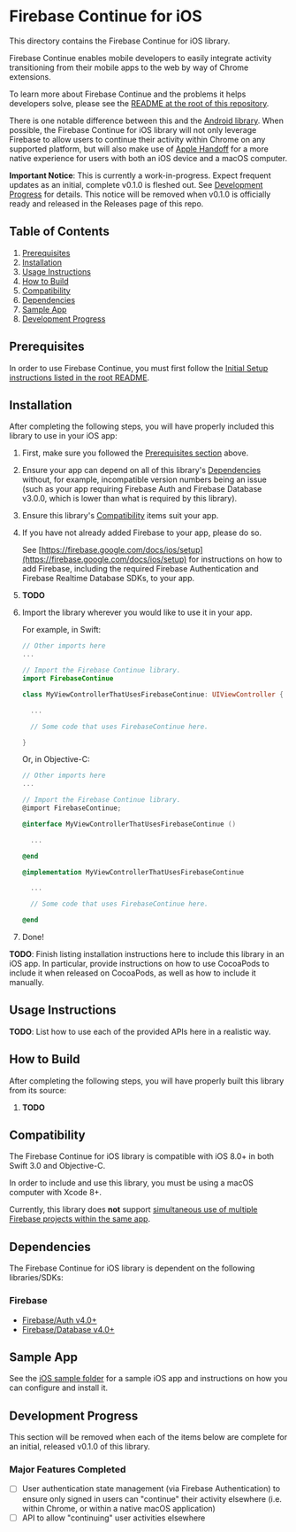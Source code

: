 # Firebase Continue for iOS

This directory contains the Firebase Continue for iOS library.

Firebase Continue enables mobile developers to easily integrate activity transitioning
from their mobile apps to the web by way of Chrome extensions.

To learn more about Firebase Continue and the problems it helps developers solve,
please see the [README at the root of this repository](../README.md).

There is one notable difference between this and the [Android library](../android).
When possible, the Firebase Continue for iOS library will not only
leverage Firebase to allow users to continue their activity within Chrome on any
supported platform, but will also make use of
[Apple Handoff](https://developer.apple.com/handoff/)
for a more native experience for users with both an iOS device and a macOS computer.

**Important Notice**: This is currently a work-in-progress.
Expect frequent updates as an initial, complete v0.1.0 is fleshed out.
See [Development Progress](#development-progress) for details.
This notice will be removed when v0.1.0 is officially ready and released
in the Releases page of this repo.

## Table of Contents

1. [Prerequisites](#prerequisites)
2. [Installation](#installation)
3. [Usage Instructions](#usage-instructions)
4. [How to Build](#how-to-build)
5. [Compatibility](#compatibility)
6. [Dependencies](#dependencies)
7. [Sample App](#sample-app)
8. [Development Progress](#development-progress)

## Prerequisites

In order to use Firebase Continue, you must first follow the
[Initial Setup instructions listed in the root README](../#initial-setup).

## Installation

After completing the following steps, you will have properly included this library
to use in your iOS app:

1.  First, make sure you followed the [Prerequisites section](#prerequisites) above.

2.  Ensure your app can depend on all of this library's
    [Dependencies](#dependencies)
    without, for example, incompatible version numbers being an issue
    (such as your app requiring Firebase Auth and Firebase Database v3.0.0,
    which is lower than what is required by this library).

3.  Ensure this library's [Compatibility](#compatibility) items suit your app.

4.  If you have not already added Firebase to your app, please do so.

    See
    [https://firebase.google.com/docs/ios/setup](https://firebase.google.com/docs/ios/setup)
    for instructions on how to add Firebase, including the required
    Firebase Authentication and Firebase Realtime Database SDKs, to your app.

5.  **TODO**

6.  Import the library wherever you would like to use it in your app.

    For example, in Swift:

    ```swift
    // Other imports here
    ...

    // Import the Firebase Continue library.
    import FirebaseContinue

    class MyViewControllerThatUsesFirebaseContinue: UIViewController {

      ...

      // Some code that uses FirebaseContinue here.

    }
    ```

    Or, in Objective-C:

    ```objective-c
    // Other imports here
    ...

    // Import the Firebase Continue library.
    @import FirebaseContinue;

    @interface MyViewControllerThatUsesFirebaseContinue ()

      ...

    @end

    @implementation MyViewControllerThatUsesFirebaseContinue

      ...

      // Some code that uses FirebaseContinue here.

    @end
    ```

7.  Done!

**TODO**: Finish listing installation instructions here to include this library in an
iOS app. In particular, provide instructions on how to use CocoaPods to
include it when released on CocoaPods, as well as how to include it manually.

## Usage Instructions

**TODO**: List how to use each of the provided APIs here in a realistic way.

## How to Build

After completing the following steps, you will have properly built this library
from its source:

1.  **TODO**

## Compatibility

The Firebase Continue for iOS library is compatible with iOS 8.0+ in both Swift 3.0
and Objective-C.

In order to include and use this library, you must be using a macOS computer
with Xcode 8+.

Currently, this library does **not** support
[simultaneous use of multiple Firebase projects within the same app](https://firebase.google.com/docs/configure/#use_multiple_projects_in_your_application).

## Dependencies

The Firebase Continue for iOS library is dependent on the following libraries/SDKs:

### Firebase
- [Firebase/Auth v4.0+](https://firebase.google.com/docs/auth/ios/start#add_firebase_auth_to_your_xcode_project)
- [Firebase/Database v4.0+](https://firebase.google.com/docs/database/ios/start#add_firebase_database_to_your_app)

## Sample App

See the [iOS sample folder](../samples/ios) for a sample iOS app and
instructions on how you can configure and install it.

## Development Progress

This section will be removed when each of the items below are complete for an
initial, released v0.1.0 of this library.

### Major Features Completed
- [ ] User authentication state management (via Firebase Authentication) to ensure
only signed in users can "continue" their activity elsewhere (i.e. within Chrome, or
within a native macOS application)
- [ ] API to allow "continuing" user activities elsewhere
